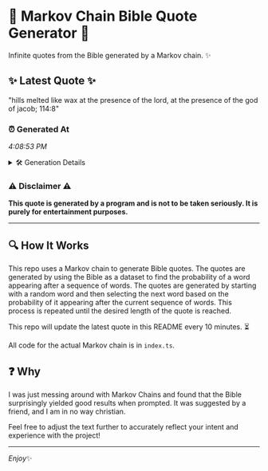 # 📖 Markov Chain Bible Quote Generator 📖

Infinite quotes from the Bible generated by a Markov chain. ✨

## ✨ Latest Quote ✨
"hills melted like wax at the presence of the lord, at the presence of the god of jacob; 114:8"

### ⏰ Generated At
*4:08:53 PM*

<details>
    <summary>🛠️ Generation Details</summary>
    <p>
        <strong>🌱 Seed:</strong> hills<br>
        <strong>🔄 Iterations:</strong> 18<br>
        <strong>📜 Context History:</strong><br>[ hills ]: melted<br>[ hills, melted ]: like<br>[ hills, melted, like ]: wax<br>[ hills, melted, like, wax ]: at<br>[ hills, melted, like, wax, at ]: the<br>[ hills, melted, like, wax, at, the ]: presence<br>[ melted, like, wax, at, the, presence ]: of<br>[ like, wax, at, the, presence, of ]: the<br>[ wax, at, the, presence, of, the ]: lord,<br>[ at, the, presence, of, the, lord, ]: at<br>[ the, presence, of, the, lord,, at ]: the<br>[ presence, of, the, lord,, at, the ]: presence<br>[ of, the, lord,, at, the, presence ]: of<br>[ the, lord,, at, the, presence, of ]: the<br>[ lord,, at, the, presence, of, the ]: god<br>[ at, the, presence, of, the, god ]: of<br>[ the, presence, of, the, god, of ]: jacob;<br>[ presence, of, the, god, of, jacob; ]: 114:8<br>
    </p>
</details>

### ⚠️ Disclaimer ⚠️
**This quote is generated by a program and is not to be taken seriously. It is purely for entertainment purposes.**

---

## 🔍 How It Works

This repo uses a Markov chain to generate Bible quotes. The quotes are generated by using the Bible as a dataset to find the probability of a word appearing after a sequence of words. The quotes are generated by starting with a random word and then selecting the next word based on the probability of it appearing after the current sequence of words. This process is repeated until the desired length of the quote is reached.

This repo will update the latest quote in this README every 10 minutes. ⏳

All code for the actual Markov chain is in `index.ts`.

## ❓ Why

I was just messing around with Markov Chains and found that the Bible surprisingly yielded good results when prompted. 
It was suggested by a friend, and I am in no way christian.

Feel free to adjust the text further to accurately reflect your intent and experience with the project!

---

*Enjoy*✨
